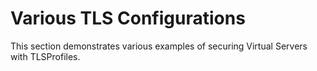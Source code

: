 # Various TLS Configurations

This section demonstrates various examples of securing Virtual Servers with TLSProfiles.